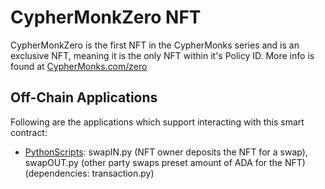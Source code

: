 # CypherMonkZero NFT

CypherMonkZero is the first NFT in the CypherMonks series and is an exclusive NFT, meaning it is the only NFT within it's Policy ID. More info is found at [CypherMonks.com/zero](https://cyphermonks.com/zero)

## Off-Chain Applications

Following are the applications which support interacting with this smart contract:
- [PythonScripts](https://github.com/MadeWithLovelace/CypherMonks/tree/main/NFTSwaps/OffChainApps/Python): swapIN.py (NFT owner deposits the NFT for a swap), swapOUT.py (other party swaps preset amount of ADA for the NFT) (dependencies: transaction.py)
